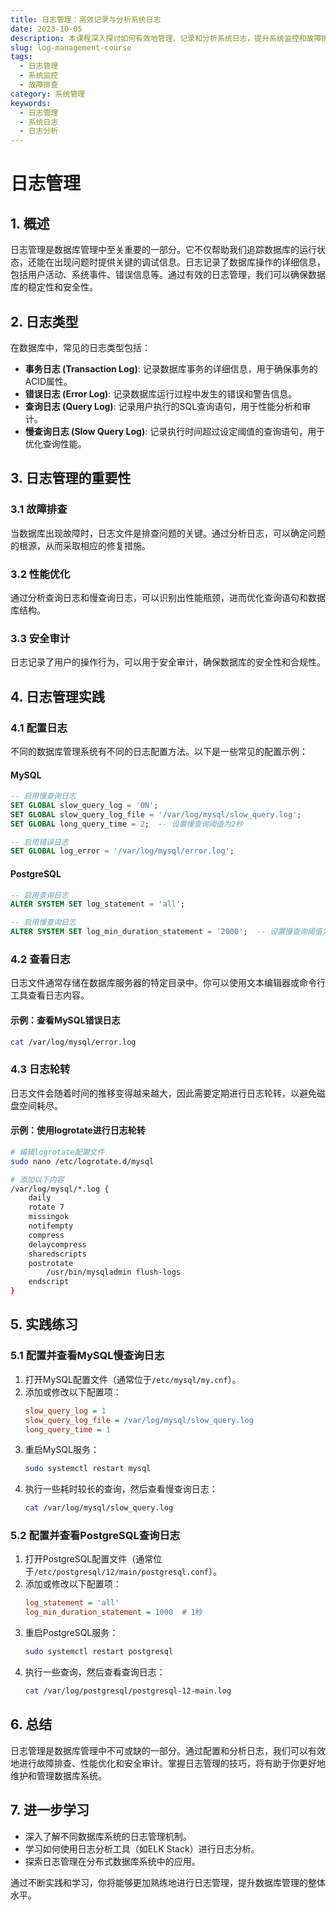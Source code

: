 ```yaml
---
title: 日志管理：高效记录与分析系统日志
date: 2023-10-05
description: 本课程深入探讨如何有效地管理、记录和分析系统日志，提升系统监控和故障排查的效率。
slug: log-management-course
tags:
  - 日志管理
  - 系统监控
  - 故障排查
category: 系统管理
keywords:
  - 日志管理
  - 系统日志
  - 日志分析
---
```


# 日志管理

## 1. 概述

日志管理是数据库管理中至关重要的一部分。它不仅帮助我们追踪数据库的运行状态，还能在出现问题时提供关键的调试信息。日志记录了数据库操作的详细信息，包括用户活动、系统事件、错误信息等。通过有效的日志管理，我们可以确保数据库的稳定性和安全性。

## 2. 日志类型

在数据库中，常见的日志类型包括：

- **事务日志 (Transaction Log)**: 记录数据库事务的详细信息，用于确保事务的ACID属性。
- **错误日志 (Error Log)**: 记录数据库运行过程中发生的错误和警告信息。
- **查询日志 (Query Log)**: 记录用户执行的SQL查询语句，用于性能分析和审计。
- **慢查询日志 (Slow Query Log)**: 记录执行时间超过设定阈值的查询语句，用于优化查询性能。

## 3. 日志管理的重要性

### 3.1 故障排查

当数据库出现故障时，日志文件是排查问题的关键。通过分析日志，可以确定问题的根源，从而采取相应的修复措施。

### 3.2 性能优化

通过分析查询日志和慢查询日志，可以识别出性能瓶颈，进而优化查询语句和数据库结构。

### 3.3 安全审计

日志记录了用户的操作行为，可以用于安全审计，确保数据库的安全性和合规性。

## 4. 日志管理实践

### 4.1 配置日志

不同的数据库管理系统有不同的日志配置方法。以下是一些常见的配置示例：

#### MySQL

```sql
-- 启用慢查询日志
SET GLOBAL slow_query_log = 'ON';
SET GLOBAL slow_query_log_file = '/var/log/mysql/slow_query.log';
SET GLOBAL long_query_time = 2;  -- 设置慢查询阈值为2秒

-- 启用错误日志
SET GLOBAL log_error = '/var/log/mysql/error.log';
```

#### PostgreSQL

```sql
-- 启用查询日志
ALTER SYSTEM SET log_statement = 'all';

-- 启用慢查询日志
ALTER SYSTEM SET log_min_duration_statement = '2000';  -- 设置慢查询阈值为2秒
```

### 4.2 查看日志

日志文件通常存储在数据库服务器的特定目录中。你可以使用文本编辑器或命令行工具查看日志内容。

#### 示例：查看MySQL错误日志

```bash
cat /var/log/mysql/error.log
```

### 4.3 日志轮转

日志文件会随着时间的推移变得越来越大，因此需要定期进行日志轮转，以避免磁盘空间耗尽。

#### 示例：使用logrotate进行日志轮转

```bash
# 编辑logrotate配置文件
sudo nano /etc/logrotate.d/mysql

# 添加以下内容
/var/log/mysql/*.log {
    daily
    rotate 7
    missingok
    notifempty
    compress
    delaycompress
    sharedscripts
    postrotate
        /usr/bin/mysqladmin flush-logs
    endscript
}
```

## 5. 实践练习

### 5.1 配置并查看MySQL慢查询日志

1. 打开MySQL配置文件（通常位于`/etc/mysql/my.cnf`）。
2. 添加或修改以下配置项：
   ```ini
   slow_query_log = 1
   slow_query_log_file = /var/log/mysql/slow_query.log
   long_query_time = 1
   ```
3. 重启MySQL服务：
   ```bash
   sudo systemctl restart mysql
   ```
4. 执行一些耗时较长的查询，然后查看慢查询日志：
   ```bash
   cat /var/log/mysql/slow_query.log
   ```

### 5.2 配置并查看PostgreSQL查询日志

1. 打开PostgreSQL配置文件（通常位于`/etc/postgresql/12/main/postgresql.conf`）。
2. 添加或修改以下配置项：
   ```ini
   log_statement = 'all'
   log_min_duration_statement = 1000  # 1秒
   ```
3. 重启PostgreSQL服务：
   ```bash
   sudo systemctl restart postgresql
   ```
4. 执行一些查询，然后查看查询日志：
   ```bash
   cat /var/log/postgresql/postgresql-12-main.log
   ```

## 6. 总结

日志管理是数据库管理中不可或缺的一部分。通过配置和分析日志，我们可以有效地进行故障排查、性能优化和安全审计。掌握日志管理的技巧，将有助于你更好地维护和管理数据库系统。

## 7. 进一步学习

- 深入了解不同数据库系统的日志管理机制。
- 学习如何使用日志分析工具（如ELK Stack）进行日志分析。
- 探索日志管理在分布式数据库系统中的应用。

通过不断实践和学习，你将能够更加熟练地进行日志管理，提升数据库管理的整体水平。